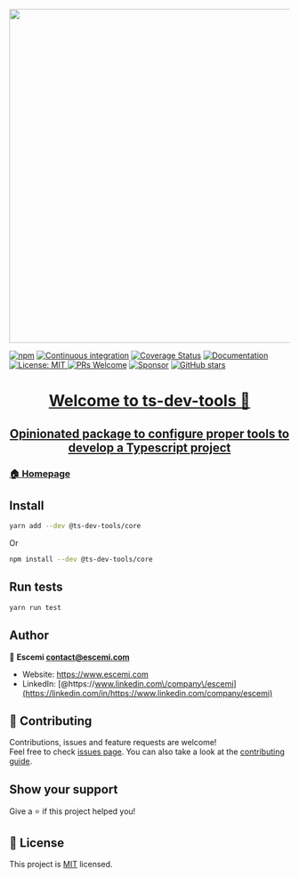 <p align="center">
  <a href="https://github.com/escemi-tech/ts-dev-tools" target="_blank"><img src="https://repository-images.githubusercontent.com/306680259/8d077b80-19cd-11eb-8625-f2b1a474d4a9" width="600"></a>
</p>
<p>
<a href="https://www.npmjs.com/search?q=%40ts-dev-tools" target="_blank"><img alt="npm" src="https://img.shields.io/npm/v/@ts-dev-tools/core"></a>
<a href="https://github.com/escemi-tech/ts-dev-tools/actions?query=workflow%3A%22Continuous+Integration%22" target="_blank"><img alt="Continuous integration" src="https://github.com/escemi-tech/ts-dev-tools/workflows/Continuous%20Integration/badge.svg"></a>
  <a href="https://codecov.io/gh/escemi-tech/ts-dev-tools" target="_blank"><img alt="Coverage Status" src="https://codecov.io/gh/escemi-tech/ts-dev-tools/branch/master/graph/badge.svg"></a>
<a href="https://escemi-tech.github.io/ts-dev-tools/" target="_blank">
<img alt="Documentation" src="https://img.shields.io/badge/documentation-yes-brightgreen.svg" />
</a>
<a href="LICENSE" target="_blank">
<img alt="License: MIT" src="https://img.shields.io/badge/License-MIT-yellow.svg" />
</a>
<a href="CONTRIBUTING" target="_blank"><img src="https://img.shields.io/badge/PRs-welcome-brightgreen.svg" alt="PRs Welcome"></a>
<a href="https://github.com/sponsors/neilime"><img src="https://img.shields.io/badge/%E2%9D%A4-Sponsor-ff69b4" alt="Sponsor"></a>
<a href="https://github.com/escemi-tech/ts-dev-tools"><img alt="GitHub stars" src="https://img.shields.io/github/stars/escemi-tech/ts-dev-tools?logo=github">

</p>
<h1 align="center">Welcome to ts-dev-tools 👋</h1>

<h2 align="center">Opinionated package to configure proper tools to develop a Typescript project</h2>

### 🏠 [Homepage](https://escemi-tech.github.io/ts-dev-tools/)

## Install

```sh
yarn add --dev @ts-dev-tools/core
```

Or

```sh
npm install --dev @ts-dev-tools/core
```

## Run tests

```sh
yarn run test
```

## Author

👤 **Escemi <contact@escemi.com>**

- Website: https://www.escemi.com
- LinkedIn: [@https:\/\/www.linkedin.com\/company\/escemi](https://linkedin.com/in/https://www.linkedin.com/company/escemi)

## 🤝 Contributing

Contributions, issues and feature requests are welcome!<br />Feel free to check [issues page](https://github.com/escemi-tech/ts-dev-tools/issues). You can also take a look at the [contributing guide](CONTRIBUTING).

## Show your support

Give a ⭐️ if this project helped you!

## 📝 License

This project is [MIT](LICENSE) licensed.
